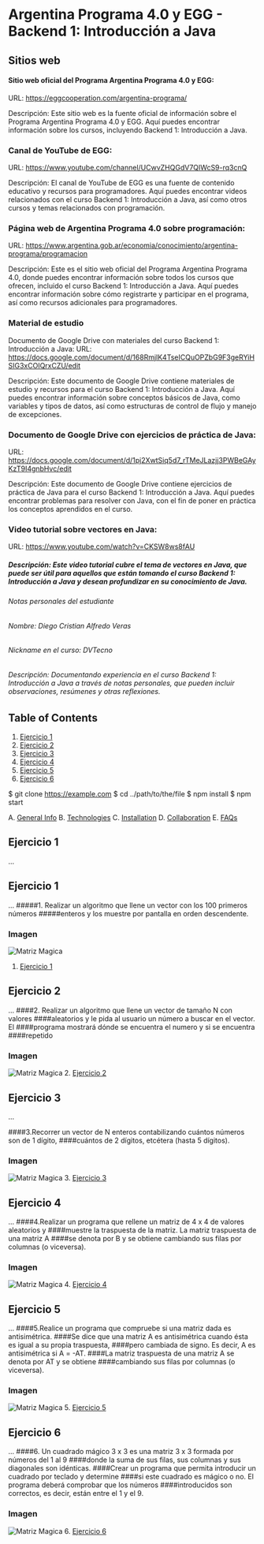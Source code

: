 # Argentina Programa 4.0 y EGG - Backend 1: Introducción a Java
## Sitios web
#### Sitio web oficial del Programa Argentina Programa 4.0 y EGG:
URL: https://eggcooperation.com/argentina-programa/

Descripción: Este sitio web es la fuente oficial de información sobre el Programa Argentina Programa 4.0 y EGG. Aquí puedes encontrar información sobre los cursos, incluyendo Backend 1: Introducción a Java.

### Canal de YouTube de EGG:
URL: https://www.youtube.com/channel/UCwvZHQGdV7QIWcS9-rq3cnQ

Descripción: El canal de YouTube de EGG es una fuente de contenido educativo y recursos para programadores. Aquí puedes encontrar videos relacionados con el curso Backend 1: Introducción a Java, así como otros cursos y temas relacionados con programación.

### Página web de Argentina Programa 4.0 sobre programación:
URL: https://www.argentina.gob.ar/economia/conocimiento/argentina-programa/programacion

Descripción: Este es el sitio web oficial del Programa Argentina Programa 4.0, donde puedes encontrar información sobre todos los cursos que ofrecen, incluido el curso Backend 1: Introducción a Java. Aquí puedes encontrar información sobre cómo registrarte y participar en el programa, así como recursos adicionales para programadores.

### Material de estudio
Documento de Google Drive con materiales del curso Backend 1: Introducción a Java:
URL: https://docs.google.com/document/d/168RmjlK4TseICQuOPZbG9F3geRYiHSIG3xCOIQrxCZU/edit

Descripción: Este documento de Google Drive contiene materiales de estudio y recursos para el curso Backend 1: Introducción a Java. Aquí puedes encontrar información sobre conceptos básicos de Java, como variables y tipos de datos, así como estructuras de control de flujo y manejo de excepciones.

### Documento de Google Drive con ejercicios de práctica de Java:
URL: https://docs.google.com/document/d/1pj2XwtSiq5d7_rTMeJLazjj3PWBeGAyKzT9I4gnbHvc/edit

Descripción: Este documento de Google Drive contiene ejercicios de práctica de Java para el curso Backend 1: Introducción a Java. Aquí puedes encontrar problemas para resolver con Java, con el fin de poner en práctica los conceptos aprendidos en el curso.

### Video tutorial sobre vectores en Java:
URL: https://www.youtube.com/watch?v=CKSW8ws8fAU





##### Descripción: Este video tutorial cubre el tema de vectores en Java, que puede ser útil para aquellos que están tomando el curso Backend 1: Introducción a Java y desean profundizar en su conocimiento de Java.

###### Notas personales del estudiante
###### Nombre: Diego Cristian Alfredo Veras

###### Nickname en el curso: DVTecno

###### Descripción: Documentando experiencia en el curso Backend 1: Introducción a Java a través de notas personales, que pueden incluir observaciones, resúmenes y otras reflexiones.


## Table of Contents


1. [Ejercicio 1](#ejercicio-1)
2. [Ejercicio 2](#ejercicio-2)
3. [Ejercicio 3](#ejercicio-3)
4. [Ejercicio 4](#ejercicio-4)
5. [Ejercicio 5](#ejercicio-5)
6. [Ejercicio 6](#ejercicio-6)



$ git clone https://example.com
$ cd ../path/to/the/file
$ npm install
$ npm start





A. [General Info](#general-info)
B. [Technologies](#technologies)
C. [Installation](#installation)
D. [Collaboration](#collaboration)
E. [FAQs](#faqs)

## Ejercicio 1
...

## Ejercicio 1
...
#####1. Realizar un algoritmo que llene un vector con los 100 primeros números
#####enteros y los muestre por pantalla en orden descendente.

### Imagen
![Matriz Magica](./Imagen/ordenDescendente.png)
1. [Ejercicio 1](https://github.com/DVTecno/VectoresExtras/blob/main/src/vetores/EjAprendizaje/ej1.java)

## Ejercicio 2
...
####2. Realizar un algoritmo que llene un vector de tamaño N con valores
####aleatorios y le pida al usuario un número a buscar en el vector. El
####programa mostrará dónde se encuentra el numero y si se encuentra
####repetido

### Imagen
![Matriz Magica](./Imagen/siSeEncuentra.png)
2. [Ejercicio 2](https://github.com/DVTecno/VectoresExtras/blob/main/src/vetores/EjAprendizaje/ej2.java)

## Ejercicio 3
...

####3.Recorrer un vector de N enteros contabilizando cuántos números son de 1 dígito, 
####cuántos de 2 dígitos, etcétera (hasta 5 dígitos).
### Imagen
![Matriz Magica](./Imagen/hasta5Dígitos.png)
3. [Ejercicio 3](https://github.com/DVTecno/VectoresExtras/blob/main/src/vetores/EjAprendizaje/ej3.java)

## Ejercicio 4
...
####4.Realizar un programa que rellene un matriz de 4 x 4 de valores aleatorios y
####muestre la traspuesta de la matriz. La matriz traspuesta de una matriz A
####se denota por B y se obtiene cambiando sus filas por columnas (o viceversa).

### Imagen
![Matriz Magica](./Imagen/traspuesta.png)
4. [Ejercicio 4](https://github.com/DVTecno/VectoresExtras/blob/main/src/vetores/EjAprendizaje/ej4.java)

## Ejercicio 5
...
####5.Realice un programa que compruebe si una matriz dada es antisimétrica.
####Se dice que una matriz A es antisimétrica cuando ésta es igual a su propia traspuesta,
####pero cambiada de signo. Es decir, A es antisimétrica si A = -AT.
####La matriz traspuesta de una matriz A se denota por AT y se obtiene
####cambiando sus filas por columnas (o viceversa).


### Imagen
![Matriz Magica](./Imagen/matrizAntisimetrica.png)
5. [Ejercicio 5](https://github.com/DVTecno/VectoresExtras/blob/main/src/vetores/EjAprendizaje/Ej5.java)

## Ejercicio 6
...
####6. Un cuadrado mágico 3 x 3 es una matriz 3 x 3 formada por números del 1 al 9
####donde la suma de sus filas, sus columnas y sus diagonales son idénticas.
####Crear un programa que permita introducir un cuadrado por teclado y determine 
####si este cuadrado es mágico o no. El programa deberá comprobar que los números 
####introducidos son correctos, es decir, están entre el 1 y el 9.


### Imagen
![Matriz Magica](./Imagen/MatrizMagica.png)
6. [Ejercicio 6](https://github.com/DVTecno/VectoresExtras/blob/main/src/vetores/EjAprendizaje/Ej6.java)
